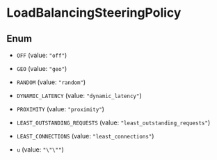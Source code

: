 

# LoadBalancingSteeringPolicy

## Enum


* `OFF` (value: `"off"`)

* `GEO` (value: `"geo"`)

* `RANDOM` (value: `"random"`)

* `DYNAMIC_LATENCY` (value: `"dynamic_latency"`)

* `PROXIMITY` (value: `"proximity"`)

* `LEAST_OUTSTANDING_REQUESTS` (value: `"least_outstanding_requests"`)

* `LEAST_CONNECTIONS` (value: `"least_connections"`)

* `u` (value: `"\"\""`)



